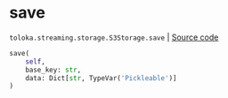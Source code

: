 # save
`toloka.streaming.storage.S3Storage.save` | [Source code](https://github.com/Toloka/toloka-kit/blob/v1.1.2/src/streaming/storage.py#L214)

```python
save(
    self,
    base_key: str,
    data: Dict[str, TypeVar('Pickleable')]
)
```

